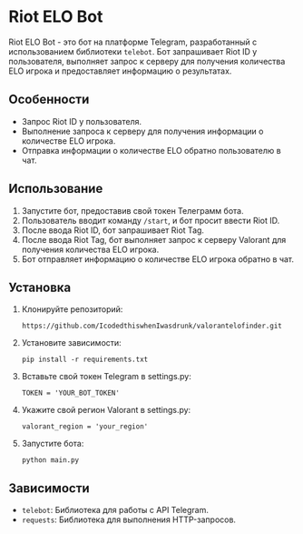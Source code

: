 <!DOCTYPE html>
<html>
<head>
</head>
<body>
    <h1>Riot ELO Bot</h1>
    <p>Riot ELO Bot - это бот на платформе Telegram, разработанный с использованием библиотеки <code>telebot</code>. Бот запрашивает Riot ID у пользователя, выполняет запрос к серверу для получения количества ELO игрока и предоставляет информацию о результатах.</p>
    <h2>Особенности</h2>
    <ul>
        <li>Запрос Riot ID у пользователя.</li>
        <li>Выполнение запроса к серверу для получения информации о количестве ELO игрока.</li>
        <li>Отправка информации о количестве ELO обратно пользователю в чат.</li>
    </ul>
    <h2>Использование</h2>
    <ol>
        <li>Запустите бот, предоставив свой токен Телеграмм бота.</li>
        <li>Пользователь вводит команду <code>/start</code>, и бот просит ввести Riot ID.</li>
        <li>После ввода Riot ID, бот запрашивает Riot Tag.</li>
        <li>После ввода Riot Tag, бот выполняет запрос к серверу Valorant для получения количества ELO игрока.</li>
        <li>Бот отправляет информацию о количестве ELO игрока обратно в чат.</li>
    </ol>
    <h2>Установка</h2>
    <ol>
        <li>Клонируйте репозиторий:</li>
        <pre><code>https://github.com/IcodedthiswhenIwasdrunk/valorantelofinder.git</code></pre>
        <li>Установите зависимости:</li>
        <pre><code>pip install -r requirements.txt</code></pre>
        <li>Вставьте свой токен Telegram в settings.py:</li>
        <pre><code>TOKEN = 'YOUR_BOT_TOKEN'</code></pre>
        <li>Укажите свой регион Valorant в settings.py:</li>
        <pre><code>valorant_region = 'your_region'</code></pre>
        <li>Запустите бота:</li>
        <pre><code>python main.py</code></pre>
    </ol>
    <h2>Зависимости</h2>
    <ul>
        <li><code>telebot</code>: Библиотека для работы с API Telegram.</li>
        <li><code>requests</code>: Библиотека для выполнения HTTP-запросов.</li>
    </ul>
</body>
</html>
